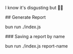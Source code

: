I know it's disgusting but 🤷‍♂️

## Generate Report

bun run ./index.js

### Saving a report by name

bun run ./index.js report-name
